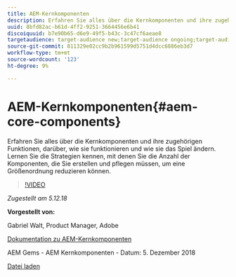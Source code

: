 ```yaml
---
title: AEM-Kernkomponenten
description: Erfahren Sie alles über die Kernkomponenten und ihre zugehörigen Funktionen, darüber, wie sie funktionieren und wie sie das Spiel ändern. Lernen Sie die Strategien kennen, mit denen Sie die Anzahl der Komponenten, die Sie erstellen und pflegen müssen, um eine Größenordnung reduzieren können.
uuid: 8bfd82ac-b61d-4ff2-9251-3664456e6b41
discoiquuid: b7e90b65-d6e9-49f5-b43c-3c47cf6aeae8
targetaudience: target-audience new;target-audience ongoing;target-audience upgrader
source-git-commit: 811329e02cc9b2b961599d5751d4dcc6886eb3d7
workflow-type: tm+mt
source-wordcount: '123'
ht-degree: 9%

---
```



# AEM-Kernkomponenten{#aem-core-components}

Erfahren Sie alles über die Kernkomponenten und ihre zugehörigen Funktionen, darüber, wie sie funktionieren und wie sie das Spiel ändern. Lernen Sie die Strategien kennen, mit denen Sie die Anzahl der Komponenten, die Sie erstellen und pflegen müssen, um eine Größenordnung reduzieren können.

>[!VIDEO](https://video.tv.adobe.com/v/25674/)

*Zugestellt am 5.12.18*

**Vorgestellt von:**

Gabriel Walt, Product Manager, Adobe

[Dokumentation zu AEM-Kernkomponenten](https://helpx.adobe.com/experience-manager/core-components/user-guide.html)

AEM Gems - AEM Kernkomponenten - Datum: 5. Dezember 2018

[Datei laden](assets/aem-gems-aem-sitescorecomponents-12052018.pdf)
